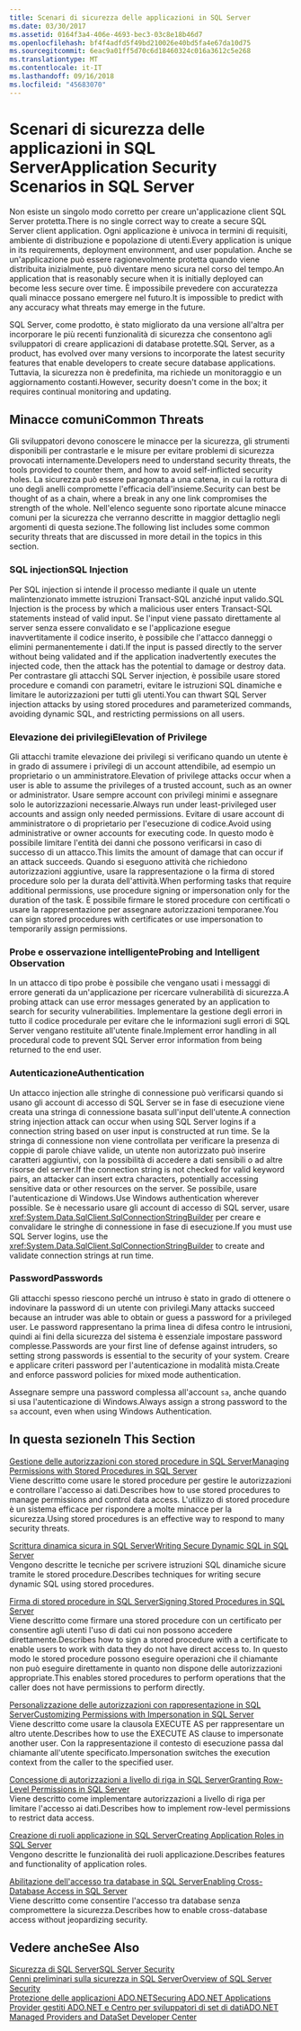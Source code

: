 ```yaml
---
title: Scenari di sicurezza delle applicazioni in SQL Server
ms.date: 03/30/2017
ms.assetid: 0164f3a4-406e-4693-bec3-03c8e18b46d7
ms.openlocfilehash: bf4f4adfd5f49bd210026e40bd5fa4e67da10d75
ms.sourcegitcommit: 6eac9a01ff5d70c6d18460324c016a3612c5e268
ms.translationtype: MT
ms.contentlocale: it-IT
ms.lasthandoff: 09/16/2018
ms.locfileid: "45683070"
---
```

# <a name="application-security-scenarios-in-sql-server"></a><span data-ttu-id="fb0ff-102">Scenari di sicurezza delle applicazioni in SQL Server</span><span class="sxs-lookup"><span data-stu-id="fb0ff-102">Application Security Scenarios in SQL Server</span></span>
<span data-ttu-id="fb0ff-103">Non esiste un singolo modo corretto per creare un'applicazione client SQL Server protetta.</span><span class="sxs-lookup"><span data-stu-id="fb0ff-103">There is no single correct way to create a secure SQL Server client application.</span></span> <span data-ttu-id="fb0ff-104">Ogni applicazione è univoca in termini di requisiti, ambiente di distribuzione e popolazione di utenti.</span><span class="sxs-lookup"><span data-stu-id="fb0ff-104">Every application is unique in its requirements, deployment environment, and user population.</span></span> <span data-ttu-id="fb0ff-105">Anche se un'applicazione può essere ragionevolmente protetta quando viene distribuita inizialmente, può diventare meno sicura nel corso del tempo.</span><span class="sxs-lookup"><span data-stu-id="fb0ff-105">An application that is reasonably secure when it is initially deployed can become less secure over time.</span></span> <span data-ttu-id="fb0ff-106">È impossibile prevedere con accuratezza quali minacce possano emergere nel futuro.</span><span class="sxs-lookup"><span data-stu-id="fb0ff-106">It is impossible to predict with any accuracy what threats may emerge in the future.</span></span>  
  
 <span data-ttu-id="fb0ff-107">SQL Server, come prodotto, è stato migliorato da una versione all'altra per incorporare le più recenti funzionalità di sicurezza che consentono agli sviluppatori di creare applicazioni di database protette.</span><span class="sxs-lookup"><span data-stu-id="fb0ff-107">SQL Server, as a product, has evolved over many versions to incorporate the latest security features that enable developers to create secure database applications.</span></span> <span data-ttu-id="fb0ff-108">Tuttavia, la sicurezza non è predefinita, ma richiede un monitoraggio e un aggiornamento costanti.</span><span class="sxs-lookup"><span data-stu-id="fb0ff-108">However, security doesn't come in the box; it requires continual monitoring and updating.</span></span>  
  
## <a name="common-threats"></a><span data-ttu-id="fb0ff-109">Minacce comuni</span><span class="sxs-lookup"><span data-stu-id="fb0ff-109">Common Threats</span></span>  
 <span data-ttu-id="fb0ff-110">Gli sviluppatori devono conoscere le minacce per la sicurezza, gli strumenti disponibili per contrastarle e le misure per evitare problemi di sicurezza provocati internamente.</span><span class="sxs-lookup"><span data-stu-id="fb0ff-110">Developers need to understand security threats, the tools provided to counter them, and how to avoid self-inflicted security holes.</span></span> <span data-ttu-id="fb0ff-111">La sicurezza può essere paragonata a una catena, in cui la rottura di uno degli anelli compromette l'efficacia dell'insieme.</span><span class="sxs-lookup"><span data-stu-id="fb0ff-111">Security can best be thought of as a chain, where a break in any one link compromises the strength of the whole.</span></span> <span data-ttu-id="fb0ff-112">Nell'elenco seguente sono riportate alcune minacce comuni per la sicurezza che verranno descritte in maggior dettaglio negli argomenti di questa sezione.</span><span class="sxs-lookup"><span data-stu-id="fb0ff-112">The following list includes some common security threats that are discussed in more detail in the topics in this section.</span></span>  
  
### <a name="sql-injection"></a><span data-ttu-id="fb0ff-113">SQL injection</span><span class="sxs-lookup"><span data-stu-id="fb0ff-113">SQL Injection</span></span>  
 <span data-ttu-id="fb0ff-114">Per SQL injection si intende il processo mediante il quale un utente malintenzionato immette istruzioni Transact-SQL anziché input valido.</span><span class="sxs-lookup"><span data-stu-id="fb0ff-114">SQL Injection is the process by which a malicious user enters Transact-SQL statements instead of valid input.</span></span> <span data-ttu-id="fb0ff-115">Se l'input viene passato direttamente al server senza essere convalidato e se l'applicazione esegue inavvertitamente il codice inserito, è possibile che l'attacco danneggi o elimini permanentemente i dati.</span><span class="sxs-lookup"><span data-stu-id="fb0ff-115">If the input is passed directly to the server without being validated and if the application inadvertently executes the injected code, then the attack has the potential to damage or destroy data.</span></span> <span data-ttu-id="fb0ff-116">Per contrastare gli attacchi SQL Server injection, è possibile usare stored procedure e comandi con parametri, evitare le istruzioni SQL dinamiche e limitare le autorizzazioni per tutti gli utenti.</span><span class="sxs-lookup"><span data-stu-id="fb0ff-116">You can thwart SQL Server injection attacks by using stored procedures and parameterized commands, avoiding dynamic SQL, and restricting permissions on all users.</span></span>  
  
### <a name="elevation-of-privilege"></a><span data-ttu-id="fb0ff-117">Elevazione dei privilegi</span><span class="sxs-lookup"><span data-stu-id="fb0ff-117">Elevation of Privilege</span></span>  
 <span data-ttu-id="fb0ff-118">Gli attacchi tramite elevazione dei privilegi si verificano quando un utente è in grado di assumere i privilegi di un account attendibile, ad esempio un proprietario o un amministratore.</span><span class="sxs-lookup"><span data-stu-id="fb0ff-118">Elevation of privilege attacks occur when a user is able to assume the privileges of a trusted account, such as an owner or administrator.</span></span> <span data-ttu-id="fb0ff-119">Usare sempre account con privilegi minimi e assegnare solo le autorizzazioni necessarie.</span><span class="sxs-lookup"><span data-stu-id="fb0ff-119">Always run under least-privileged user accounts and assign only needed permissions.</span></span> <span data-ttu-id="fb0ff-120">Evitare di usare account di amministratore o di proprietario per l'esecuzione di codice.</span><span class="sxs-lookup"><span data-stu-id="fb0ff-120">Avoid using administrative or owner accounts for executing code.</span></span> <span data-ttu-id="fb0ff-121">In questo modo è possibile limitare l'entità dei danni che possono verificarsi in caso di successo di un attacco.</span><span class="sxs-lookup"><span data-stu-id="fb0ff-121">This limits the amount of damage that can occur if an attack succeeds.</span></span> <span data-ttu-id="fb0ff-122">Quando si eseguono attività che richiedono autorizzazioni aggiuntive, usare la rappresentazione o la firma di stored procedure solo per la durata dell'attività.</span><span class="sxs-lookup"><span data-stu-id="fb0ff-122">When performing tasks that require additional permissions, use procedure signing or impersonation only for the duration of the task.</span></span> <span data-ttu-id="fb0ff-123">È possibile firmare le stored procedure con certificati o usare la rappresentazione per assegnare autorizzazioni temporanee.</span><span class="sxs-lookup"><span data-stu-id="fb0ff-123">You can sign stored procedures with certificates or use impersonation to temporarily assign permissions.</span></span>  
  
### <a name="probing-and-intelligent-observation"></a><span data-ttu-id="fb0ff-124">Probe e osservazione intelligente</span><span class="sxs-lookup"><span data-stu-id="fb0ff-124">Probing and Intelligent Observation</span></span>  
 <span data-ttu-id="fb0ff-125">In un attacco di tipo probe è possibile che vengano usati i messaggi di errore generati da un'applicazione per ricercare vulnerabilità di sicurezza.</span><span class="sxs-lookup"><span data-stu-id="fb0ff-125">A probing attack can use error messages generated by an application to search for security vulnerabilities.</span></span> <span data-ttu-id="fb0ff-126">Implementare la gestione degli errori in tutto il codice procedurale per evitare che le informazioni sugli errori di SQL Server vengano restituite all'utente finale.</span><span class="sxs-lookup"><span data-stu-id="fb0ff-126">Implement error handling in all procedural code to prevent SQL Server error information from being returned to the end user.</span></span>  
  
### <a name="authentication"></a><span data-ttu-id="fb0ff-127">Autenticazione</span><span class="sxs-lookup"><span data-stu-id="fb0ff-127">Authentication</span></span>  
 <span data-ttu-id="fb0ff-128">Un attacco injection alle stringhe di connessione può verificarsi quando si usano gli account di accesso di SQL Server se in fase di esecuzione viene creata una stringa di connessione basata sull'input dell'utente.</span><span class="sxs-lookup"><span data-stu-id="fb0ff-128">A connection string injection attack can occur when using SQL Server logins if a connection string based on user input is constructed at run time.</span></span> <span data-ttu-id="fb0ff-129">Se la stringa di connessione non viene controllata per verificare la presenza di coppie di parole chiave valide, un utente non autorizzato può inserire caratteri aggiuntivi, con la possibilità di accedere a dati sensibili o ad altre risorse del server.</span><span class="sxs-lookup"><span data-stu-id="fb0ff-129">If the connection string is not checked for valid keyword pairs, an attacker can insert extra characters, potentially accessing sensitive data or other resources on the server.</span></span> <span data-ttu-id="fb0ff-130">Se possibile, usare l'autenticazione di Windows.</span><span class="sxs-lookup"><span data-stu-id="fb0ff-130">Use Windows authentication wherever possible.</span></span> <span data-ttu-id="fb0ff-131">Se è necessario usare gli account di accesso di SQL server, usare <xref:System.Data.SqlClient.SqlConnectionStringBuilder> per creare e convalidare le stringhe di connessione in fase di esecuzione.</span><span class="sxs-lookup"><span data-stu-id="fb0ff-131">If you must use SQL Server logins, use the <xref:System.Data.SqlClient.SqlConnectionStringBuilder> to create and validate connection strings at run time.</span></span>  
  
### <a name="passwords"></a><span data-ttu-id="fb0ff-132">Password</span><span class="sxs-lookup"><span data-stu-id="fb0ff-132">Passwords</span></span>  
 <span data-ttu-id="fb0ff-133">Gli attacchi spesso riescono perché un intruso è stato in grado di ottenere o indovinare la password di un utente con privilegi.</span><span class="sxs-lookup"><span data-stu-id="fb0ff-133">Many attacks succeed because an intruder was able to obtain or guess a password for a privileged user.</span></span> <span data-ttu-id="fb0ff-134">Le password rappresentano la prima linea di difesa contro le intrusioni, quindi ai fini della sicurezza del sistema è essenziale impostare password complesse.</span><span class="sxs-lookup"><span data-stu-id="fb0ff-134">Passwords are your first line of defense against intruders, so setting strong passwords is essential to the security of your system.</span></span> <span data-ttu-id="fb0ff-135">Creare e applicare criteri password per l'autenticazione in modalità mista.</span><span class="sxs-lookup"><span data-stu-id="fb0ff-135">Create and enforce password policies for mixed mode authentication.</span></span>  
  
 <span data-ttu-id="fb0ff-136">Assegnare sempre una password complessa all'account `sa`, anche quando si usa l'autenticazione di Windows.</span><span class="sxs-lookup"><span data-stu-id="fb0ff-136">Always assign a strong password to the `sa` account, even when using Windows Authentication.</span></span>  
  
## <a name="in-this-section"></a><span data-ttu-id="fb0ff-137">In questa sezione</span><span class="sxs-lookup"><span data-stu-id="fb0ff-137">In This Section</span></span>  
 [<span data-ttu-id="fb0ff-138">Gestione delle autorizzazioni con stored procedure in SQL Server</span><span class="sxs-lookup"><span data-stu-id="fb0ff-138">Managing Permissions with Stored Procedures in SQL Server</span></span>](../../../../../docs/framework/data/adonet/sql/managing-permissions-with-stored-procedures-in-sql-server.md)  
 <span data-ttu-id="fb0ff-139">Viene descritto come usare le stored procedure per gestire le autorizzazioni e controllare l'accesso ai dati.</span><span class="sxs-lookup"><span data-stu-id="fb0ff-139">Describes how to use stored procedures to manage permissions and control data access.</span></span> <span data-ttu-id="fb0ff-140">L'utilizzo di stored procedure è un sistema efficace per rispondere a molte minacce per la sicurezza.</span><span class="sxs-lookup"><span data-stu-id="fb0ff-140">Using stored procedures is an effective way to respond to many security threats.</span></span>  
  
 [<span data-ttu-id="fb0ff-141">Scrittura dinamica sicura in SQL Server</span><span class="sxs-lookup"><span data-stu-id="fb0ff-141">Writing Secure Dynamic SQL in SQL Server</span></span>](../../../../../docs/framework/data/adonet/sql/writing-secure-dynamic-sql-in-sql-server.md)  
 <span data-ttu-id="fb0ff-142">Vengono descritte le tecniche per scrivere istruzioni SQL dinamiche sicure tramite le stored procedure.</span><span class="sxs-lookup"><span data-stu-id="fb0ff-142">Describes techniques for writing secure dynamic SQL using stored procedures.</span></span>  
  
 [<span data-ttu-id="fb0ff-143">Firma di stored procedure in SQL Server</span><span class="sxs-lookup"><span data-stu-id="fb0ff-143">Signing Stored Procedures in SQL Server</span></span>](../../../../../docs/framework/data/adonet/sql/signing-stored-procedures-in-sql-server.md)  
 <span data-ttu-id="fb0ff-144">Viene descritto come firmare una stored procedure con un certificato per consentire agli utenti l'uso di dati cui non possono accedere direttamente.</span><span class="sxs-lookup"><span data-stu-id="fb0ff-144">Describes how to sign a stored procedure with a certificate to enable users to work with data they do not have direct access to.</span></span> <span data-ttu-id="fb0ff-145">In questo modo le stored procedure possono eseguire operazioni che il chiamante non può eseguire direttamente in quanto non dispone delle autorizzazioni appropriate.</span><span class="sxs-lookup"><span data-stu-id="fb0ff-145">This enables stored procedures to perform operations that the caller does not have permissions to perform directly.</span></span>  
  
 [<span data-ttu-id="fb0ff-146">Personalizzazione delle autorizzazioni con rappresentazione in SQL Server</span><span class="sxs-lookup"><span data-stu-id="fb0ff-146">Customizing Permissions with Impersonation in SQL Server</span></span>](../../../../../docs/framework/data/adonet/sql/customizing-permissions-with-impersonation-in-sql-server.md)  
 <span data-ttu-id="fb0ff-147">Viene descritto come usare la clausola EXECUTE AS per rappresentare un altro utente.</span><span class="sxs-lookup"><span data-stu-id="fb0ff-147">Describes how to use the EXECUTE AS clause to impersonate another user.</span></span> <span data-ttu-id="fb0ff-148">Con la rappresentazione il contesto di esecuzione passa dal chiamante all'utente specificato.</span><span class="sxs-lookup"><span data-stu-id="fb0ff-148">Impersonation switches the execution context from the caller to the specified user.</span></span>  
  
 [<span data-ttu-id="fb0ff-149">Concessione di autorizzazioni a livello di riga in SQL Server</span><span class="sxs-lookup"><span data-stu-id="fb0ff-149">Granting Row-Level Permissions in SQL Server</span></span>](../../../../../docs/framework/data/adonet/sql/granting-row-level-permissions-in-sql-server.md)  
 <span data-ttu-id="fb0ff-150">Viene descritto come implementare autorizzazioni a livello di riga per limitare l'accesso ai dati.</span><span class="sxs-lookup"><span data-stu-id="fb0ff-150">Describes how to implement row-level permissions to restrict data access.</span></span>  
  
 [<span data-ttu-id="fb0ff-151">Creazione di ruoli applicazione in SQL Server</span><span class="sxs-lookup"><span data-stu-id="fb0ff-151">Creating Application Roles in SQL Server</span></span>](../../../../../docs/framework/data/adonet/sql/creating-application-roles-in-sql-server.md)  
 <span data-ttu-id="fb0ff-152">Vengono descritte le funzionalità dei ruoli applicazione.</span><span class="sxs-lookup"><span data-stu-id="fb0ff-152">Describes features and functionality of application roles.</span></span>  
  
 [<span data-ttu-id="fb0ff-153">Abilitazione dell'accesso tra database in SQL Server</span><span class="sxs-lookup"><span data-stu-id="fb0ff-153">Enabling Cross-Database Access in SQL Server</span></span>](../../../../../docs/framework/data/adonet/sql/enabling-cross-database-access-in-sql-server.md)  
 <span data-ttu-id="fb0ff-154">Viene descritto come consentire l'accesso tra database senza compromettere la sicurezza.</span><span class="sxs-lookup"><span data-stu-id="fb0ff-154">Describes how to enable cross-database access without jeopardizing security.</span></span>  
  
## <a name="see-also"></a><span data-ttu-id="fb0ff-155">Vedere anche</span><span class="sxs-lookup"><span data-stu-id="fb0ff-155">See Also</span></span>  
 [<span data-ttu-id="fb0ff-156">Sicurezza di SQL Server</span><span class="sxs-lookup"><span data-stu-id="fb0ff-156">SQL Server Security</span></span>](../../../../../docs/framework/data/adonet/sql/sql-server-security.md)  
 [<span data-ttu-id="fb0ff-157">Cenni preliminari sulla sicurezza in SQL Server</span><span class="sxs-lookup"><span data-stu-id="fb0ff-157">Overview of SQL Server Security</span></span>](../../../../../docs/framework/data/adonet/sql/overview-of-sql-server-security.md)  
 [<span data-ttu-id="fb0ff-158">Protezione delle applicazioni ADO.NET</span><span class="sxs-lookup"><span data-stu-id="fb0ff-158">Securing ADO.NET Applications</span></span>](../../../../../docs/framework/data/adonet/securing-ado-net-applications.md)  
 [<span data-ttu-id="fb0ff-159">Provider gestiti ADO.NET e Centro per sviluppatori di set di dati</span><span class="sxs-lookup"><span data-stu-id="fb0ff-159">ADO.NET Managed Providers and DataSet Developer Center</span></span>](https://go.microsoft.com/fwlink/?LinkId=217917)
